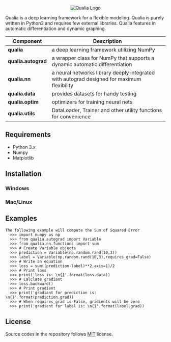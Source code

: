 <p align="center">
  <img src="https://kashu.ml/wp-content/uploads/2018/08/qualia-1-700x379.png?raw=true" alt="Qualia Logo"/>
</p>

Qualia is a deep learning framework for a flexible modeling. Qualia is purely written in Python3 and requires few external libraries. Qualia features in automatic differentiation and dynamic graphing.

| Component | Description |
| ---- | --- |
| **qualia** | a deep learning framework utilizing NumPy |
| **qualia.autograd** | a wrapper class for NumPy that supports a dynamic automatic differentiation|
| **qualia.nn** | a neural networks library deeply integrated with autograd designed for maximum flexibility |
| **qualia.data** | provides datasets for handy testing |
| **qualia.optim** | optimizers for training neural nets |
| **qualia.utils** | DataLoader, Trainer and other utility functions for convenience |

## Requirements

* Python 3.x
* Numpy
* Matplotlib 

## Installation

### Windows

### Mac/Linux

## Examples

```
The following example will compute the Sum of Squared Error 
  >>> import numpy as np
  >>> from qualia.autograd import Variable
  >>> from qualia.nn.functions import sum
  >>> # Create Variable objects 
  >>> prediction = Variable(np.random.rand(10,3)) 
  >>> label = Variable(np.random.rand(10,3),requires_grad=False) 
  >>> # Write an equation 
  >>> loss = sum((prediction-label)**2,axis=1)/2 
  >>> # Print loss 
  >>> print('loss is: \n{}'.format(loss.data)) 
  >>> # Calclate gradiant 
  >>> loss.backward() 
  >>> # Print gradient 
  >>> print('gradiant for prediction is: \n{}'.format(prediction.grad)) 
  >>> # When requires_grad is False, gradients will be zero 
  >>> print('gradient for label is: \n{}'.format(label.grad)) 
```

## License

Source codes in the repository follows [MIT](http://www.opensource.org/licenses/MIT) license.
